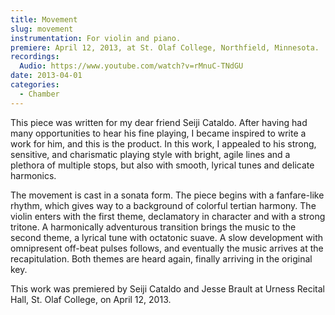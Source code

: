 ```yaml
---
title: Movement
slug: movement
instrumentation: For violin and piano.
premiere: April 12, 2013, at St. Olaf College, Northfield, Minnesota.
recordings:
  Audio: https://www.youtube.com/watch?v=rMnuC-TNdGU
date: 2013-04-01
categories:
  - Chamber
---
```

This piece was written for my dear friend Seiji Cataldo. After having had many opportunities 
to hear his fine playing, I became inspired to write a work for him, and this is the product.
In this work, I appealed to his strong, sensitive, and charismatic playing style with bright,
agile lines and a plethora of multiple stops, but also with smooth, lyrical tunes and delicate
harmonics.

The movement is cast in a sonata form. The piece begins with a fanfare-like rhythm, 
which gives way to a background of colorful tertian harmony. The violin enters with the first theme, 
declamatory in character and with a strong tritone. A harmonically adventurous transition brings 
the music to the second theme, a lyrical tune with octatonic suave. A slow development with 
omnipresent off-beat pulses follows, and eventually the music arrives at the recapitulation. 
Both themes are heard again, finally arriving in the original key.

This work was premiered by Seiji Cataldo and Jesse Brault at Urness Recital Hall, 
St. Olaf College, on April 12, 2013.

